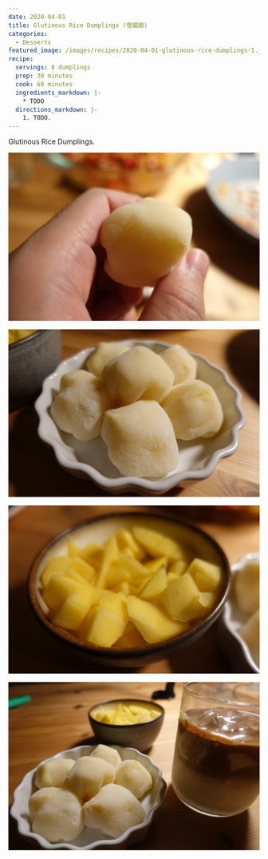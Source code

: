 ```yaml
---
date: 2020-04-01
title: Glutinous Rice Dumplings (雪媚娘)
categories:
  - Desserts
featured_image: /images/recipes/2020-04-01-glutinous-rice-dumplings-1.jpg
recipe:
  servings: 8 dumplings
  prep: 30 minutes
  cook: 60 minutes
  ingredients_markdown: |-
    * TODO
  directions_markdown: |-
    1. TODO.
---
```

Glutinous Rice Dumplings.

![pic](/images/recipes/2020-04-01-glutinous-rice-dumplings-2.jpg)

![pic](/images/recipes/2020-04-01-glutinous-rice-dumplings-3.jpg)

![pic](/images/recipes/2020-04-01-glutinous-rice-dumplings-4.jpg)

![pic](/images/recipes/2020-04-01-glutinous-rice-dumplings-5.jpg)